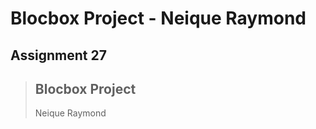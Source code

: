Blocbox Project - Neique Raymond
================================

Assignment 27
-------------


> ## Blocbox Project
> Neique Raymond
